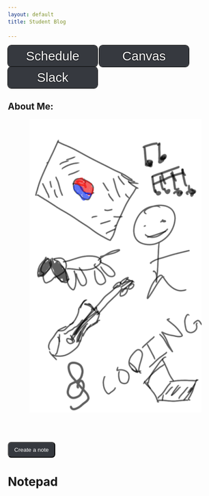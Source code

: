 ```yaml
---
layout: default
title: Student Blog

---
```




<!-- ## Overview of Hacks, Study and Tangibles
Blogging in GitHub pages is a way to learn and code at the same time. 

- Plans, Lists, [Scrum Boards](https://clickup.com/blog/scrum-board/) help you to track key events, show progress and record time.  Effort is a big part of your class grade.  Show plans and time spent!
- [Hacks(Todo)](https://levelup.gitconnected.com/six-ultimate-daily-hacks-for-every-programmer-60f5f10feae) enable you to stay in focus with key requirements of the class.  Each Hack will produce Tangibles.
- Tangibles or [Tangible Artifacts](https://en.wikipedia.org/wiki/Artifact_(software_development)) are things you accumulate as a learner and coder.  -->

<!-- ## MY PAGE -->

<button class="button_above" onclick="window.location.href='https://nighthawkcoders.github.io/teacher/csp';">Schedule</button>
<button class="button_above" onclick="window.location.href='https://poway.instructure.com/courses/141645';">Canvas</button>
<button class="button_above" onclick="window.location.href='https://app.slack.com/client/TUDAF53UJ/CUU064ACX';">Slack</button>

<h2>About Me:</h2>
<p style="float:center;clear:center;display:block;text-align:center"><img src="images/about_me.png" alt="about-me" style="width:80%"></p>
<!-- <div>    
    <ol style="font-size:15px">
        <li>I was born in South Korea</li>
        <br>
        <li>I have a dog <br><img src="images/dog.jpg" alt = "dog" style="width:70px;height:100px"> </li>
        <br>
        <li>I like music</li>
        <br>
        <li>I play the violin</li>
        <br>
        <li>I enjoy coding<br><img src="images/code.jpg" alt="codeImage" width="280" height="157"></li>
    </ol>
</div> -->
<br><br><br>
<button class="note_button" onclick="createItem()">Create a note</button>
<h1>Notepad</h1>
<ol id="note">
</ol>

<html>
    <head>
        <style>
            .note_button {
                color:white;
                padding:9px 13px; 
                background-color:#36393F;
                transition-duration:0.4s;
                border-radius:8px;
            }
            .note_button:hover {
                background-color:gray;
            }
            .button_above:hover {
                background-color:gray;
            }
            .button_above {
                border:black;
                transition-duration:0.4s;
                width:210px;
                height:50px;
                border-radius:8px;
                background-color:#36393F;
                /* font-weight:bold; */
                font-size:30px;
                color:white;
                text-shadow: 0 0 1px black, 0 0 3px black;
                outline: solid black;
                outline-width:1px;
                /* gap:100px; */
            }
        </style>
    </head>
    <body>
        <script>
            function createItem()
            {
                var note = document.createElement("li");
                var item = prompt("Enter note item");
                note.innerHTML = item;
                // console.log(note);
                var location = document.getElementById("note");
                // note.appendChild(document.createTextNode(item)); -- set item to note
                location.appendChild(note);
            }
        </script>
    </body>
</html>

